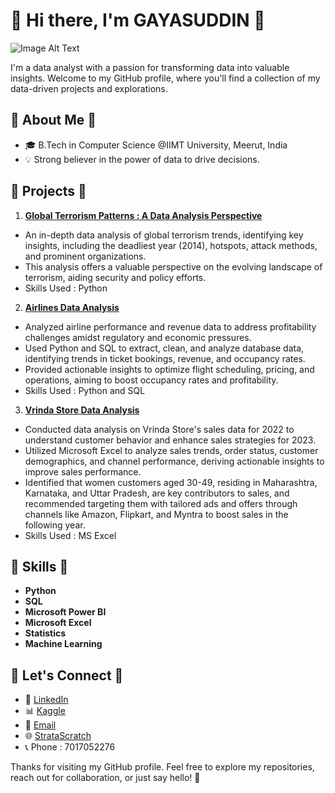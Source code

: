 <!-- Header -->
# 🌼 Hi there, I'm GAYASUDDIN 🌼

![Image Alt Text](https://i.ibb.co/k24415b/Github-Banner.gif)

I'm a data analyst with a passion for transforming data into valuable insights. Welcome to my GitHub profile, where you'll find a collection of my data-driven projects and explorations.

<!-- About Me -->
## 🌼 About Me 🌼

- 🎓 B.Tech in Computer Science @IIMT University, Meerut, India
- 💡 Strong believer in the power of data to drive decisions.

<!-- Featured Projects -->
## 🌼 Projects 🌼

1. **[Global Terrorism Patterns : A Data Analysis Perspective](https://github.com/GayasuddinMohd/Exploratory-Data-Analysis-on-Terrorism)** 
- An in-depth data analysis of global terrorism trends, identifying key insights, including the deadliest year (2014), hotspots, attack methods, and prominent organizations. 
- This analysis offers a valuable perspective on the evolving landscape of terrorism, aiding security and policy efforts.
- Skills Used : Python
  
2. **[Airlines Data Analysis](https://github.com/GayasuddinMohd/Airlines-Data-Analysis-)**
- Analyzed airline performance and revenue data to address profitability challenges amidst regulatory and economic pressures.
- Used Python and SQL to extract, clean, and analyze database data, identifying trends in ticket bookings, revenue, and occupancy rates.
- Provided actionable insights to optimize flight scheduling, pricing, and operations, aiming to boost occupancy rates and profitability.
- Skills Used : Python and SQL

3. **[Vrinda Store Data Analysis](https://github.com/GayasuddinMohd/Vrinda-Store-Data-Analysis)**
- Conducted data analysis on Vrinda Store's sales data for 2022 to understand customer behavior and enhance sales strategies for 2023.
- Utilized Microsoft Excel to analyze sales trends, order status, customer demographics, and channel performance, deriving actionable insights to improve sales performance.
- Identified that women customers aged 30-49, residing in Maharashtra, Karnataka, and Uttar Pradesh, are key contributors to sales, and recommended targeting them with tailored ads and offers through channels like Amazon, Flipkart, and Myntra to boost sales in the following year.
- Skills Used : MS Excel

<!-- Skills -->
## 🌼 Skills 🌼

- **Python**
- **SQL**
- **Microsoft Power BI**
- **Microsoft Excel**
- **Statistics**
- **Machine Learning**

<!-- Let's Connect -->
## 🌼 Let's Connect 🌼

- 💼 [LinkedIn](https://www.linkedin.com/in/gayasuddin/)
- 📊 [Kaggle](https://www.kaggle.com/gayasuddin)
- 📧 [Email](mailto:mohdfayaz7017052276@gmail.com)
- 🌐 [StrataScratch](https://platform.stratascratch.com/user/Gayasuddin_Data_Analyst)
- 📞 Phone : 7017052276

<!-- Footer -->
Thanks for visiting my GitHub profile. Feel free to explore my repositories, reach out for collaboration, or just say hello! 🚀

